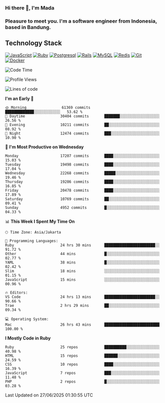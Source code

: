### Hi there 👋, I'm Mada
### Pleasure to meet you. I'm a software engineer from Indonesia, based in Bandung.

## Technology Stack

[![JavaScript](https://img.shields.io/badge/-JavaScript-%23F7DF1C?style=flat-square&logo=javascript&logoColor=000000&labelColor=%23F7DF1C&color=%23FFCE5A)](https://www.javascript.com/)
[![Ruby](https://img.shields.io/badge/Ruby-CC342D?style=flat-square&logo=ruby&logoColor=white)](https://www.ruby-lang.org/en/)
[![Postgresql](https://img.shields.io/badge/PostgreSQL-316192?style=flat-square&logo=postgresql&logoColor=ffffff)](https://www.postgresql.org/)
[![Rails](https://img.shields.io/badge/Ruby_on_Rails-CC0000?style=flat-square&logo=ruby-on-rails&logoColor=white)](https://rubyonrails.org/)
[![MySQL](https://img.shields.io/badge/-MySQL-4479A1?style=flat-square&logo=MySQL&logoColor=ffffff)](https://www.mysql.com/)
[![Redis](https://img.shields.io/badge/-Redis-DC382D?style=flat-square&logo=Redis&logoColor=ffffff)](https://redis.io/)
[![Git](https://img.shields.io/badge/-Git-%23F05032?style=flat-square&logo=git&logoColor=%23ffffff)](https://git-scm.com/)
[![Docker](https://img.shields.io/badge/-Docker-2496ED?style=flat-square&logo=docker&logoColor=ffffff)](https://www.docker.com/)
<!--
**madaarya/madaarya** is a ✨ _special_ ✨ repository because its `README.md` (this file) appears on your GitHub profile.

Here are some ideas to get you started:

- 🔭 I’m currently working on ...
- 🌱 I’m currently learning ...
- 👯 I’m looking to collaborate on ...
- 🤔 I’m looking for help with ...
- 💬 Ask me about ...
- 📫 How to reach me: ...
- 😄 Pronouns: ...
- ⚡ Fun fact: ...
-->
<!--START_SECTION:waka-->
![Code Time](http://img.shields.io/badge/Code%20Time-7%2C429%20hrs%2048%20mins-blue)

![Profile Views](http://img.shields.io/badge/Profile%20Views-0-blue)

![Lines of code](https://img.shields.io/badge/From%20Hello%20World%20I%27ve%20Written-51.8%20million%20lines%20of%20code-blue)

**I'm an Early 🐤** 

```text
🌞 Morning                61369 commits       █████████████░░░░░░░░░░░░   53.62 % 
🌆 Daytime                30404 commits       ███████░░░░░░░░░░░░░░░░░░   26.56 % 
🌃 Evening                10211 commits       ██░░░░░░░░░░░░░░░░░░░░░░░   08.92 % 
🌙 Night                  12474 commits       ███░░░░░░░░░░░░░░░░░░░░░░   10.90 % 
```
📅 **I'm Most Productive on Wednesday** 

```text
Monday                   17207 commits       ████░░░░░░░░░░░░░░░░░░░░░   15.03 % 
Tuesday                  19498 commits       ████░░░░░░░░░░░░░░░░░░░░░   17.04 % 
Wednesday                22268 commits       █████░░░░░░░░░░░░░░░░░░░░   19.46 % 
Thursday                 19286 commits       ████░░░░░░░░░░░░░░░░░░░░░   16.85 % 
Friday                   20478 commits       ████░░░░░░░░░░░░░░░░░░░░░   17.89 % 
Saturday                 10769 commits       ██░░░░░░░░░░░░░░░░░░░░░░░   09.41 % 
Sunday                   4952 commits        █░░░░░░░░░░░░░░░░░░░░░░░░   04.33 % 
```


📊 **This Week I Spent My Time On** 

```text
🕑︎ Time Zone: Asia/Jakarta

💬 Programming Languages: 
Ruby                     24 hrs 30 mins      ███████████████████████░░   91.72 % 
Other                    44 mins             █░░░░░░░░░░░░░░░░░░░░░░░░   02.77 % 
YAML                     38 mins             █░░░░░░░░░░░░░░░░░░░░░░░░   02.42 % 
Slim                     18 mins             ░░░░░░░░░░░░░░░░░░░░░░░░░   01.15 % 
JavaScript               15 mins             ░░░░░░░░░░░░░░░░░░░░░░░░░   00.96 % 

🔥 Editors: 
VS Code                  24 hrs 13 mins      ███████████████████████░░   90.66 % 
Trae                     2 hrs 29 mins       ██░░░░░░░░░░░░░░░░░░░░░░░   09.34 % 

💻 Operating System: 
Mac                      26 hrs 43 mins      █████████████████████████   100.00 % 
```

**I Mostly Code in Ruby** 

```text
Ruby                     25 repos            ██████████░░░░░░░░░░░░░░░   40.98 % 
HTML                     15 repos            ██████░░░░░░░░░░░░░░░░░░░   24.59 % 
CSS                      10 repos            ████░░░░░░░░░░░░░░░░░░░░░   16.39 % 
JavaScript               7 repos             ███░░░░░░░░░░░░░░░░░░░░░░   11.48 % 
PHP                      2 repos             █░░░░░░░░░░░░░░░░░░░░░░░░   03.28 % 
```




 Last Updated on 27/06/2025 01:30:55 UTC
<!--END_SECTION:waka-->
